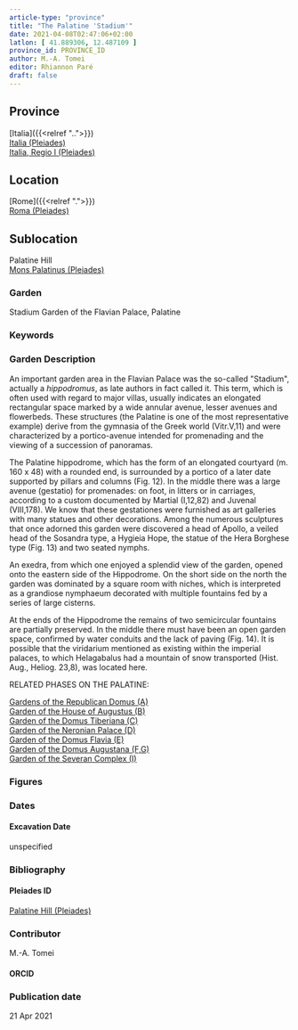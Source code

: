```yaml
---
article-type: "province"
title: "The Palatine 'Stadium'"
date: 2021-04-08T02:47:06+02:00
latlon: [ 41.889306, 12.487109 ]
province_id: PROVINCE_ID
author: M.-A. Tomei
editor: Rhiannon Paré
draft: false
---
```


## Province

[Italia]({{<relref "..">}})\
[Italia (Pleiades)](https://pleiades.stoa.org/places/1052)\
[Italia, Regio I (Pleiades)](https://pleiades.stoa.org/places/441075550)
<!-- -->
## Location

[Rome]({{<relref ".">}}) \
[Roma (Pleiades)](https://pleiades.stoa.org/places/423025)
<!-- -->
## Sublocation

Palatine Hill \
[Mons Palatinus (Pleiades)](https://pleiades.stoa.org/places/971691208)
<!-- -->
<!-- -->
<!-- -->
### Garden

Stadium Garden of the Flavian Palace, Palatine

### Keywords



### Garden Description

An important garden area in the Flavian Palace was the so-called "Stadium", actually a *hippodromus*, as late authors in fact called it. This term, which is often used with regard to major villas, usually indicates an elongated rectangular space marked by a wide annular avenue, lesser avenues and flowerbeds. These structures (the Palatine is one of the most representative example) derive from the gymnasia of the Greek world (Vitr.V,11) and were characterized by a portico-avenue intended for promenading and the viewing of a succession of panoramas.

The Palatine hippodrome, which has the form of an elongated courtyard  (m. 160 x 48) with a rounded end, is surrounded by a portico of a later date supported by pillars and columns (Fig. 12). In the middle there was a large avenue (gestatio) for promenades: on foot, in litters or in carriages, according to a custom documented by Martial (I,12,82) and Juvenal (VIII,178). We know that these gestationes were furnished as art galleries with many statues and other decorations. Among the numerous sculptures that once adorned this garden were discovered a head of Apollo, a veiled head of the Sosandra type, a Hygieia Hope, the statue of the Hera Borghese type (Fig. 13) and two seated nymphs.

An exedra, from which one enjoyed a splendid view of the garden, opened onto the eastern side of the Hippodrome. On the short side on the north the garden was dominated by a square room with niches, which is interpreted as a grandiose nymphaeum decorated with multiple fountains fed by a series of large cisterns.

At the ends of the Hippodrome the remains of two semicircular fountains are partially preserved. In the middle there must have been an open garden space, confirmed by water conduits and the lack of paving (Fig. 14). It is possible that the viridarium mentioned as existing within the imperial palaces, to which Helagabalus had a mountain of snow transported (Hist. Aug., Heliog. 23,8), was located here.
<!-- -->
RELATED PHASES ON THE PALATINE:
<!-- -->
[Gardens of the Republican Domus (A)]({{<relref"/palatine_domus.md">}})\
[Garden of the House of Augustus (B)]({{<relref"/house_of_augustus.md">}})\
[Garden of the Domus Tiberiana (C)]({{<relref"/Domus_tiberiana.md">}})\
[Garden of the Neronian Palace (D)]({{<relref"/palace_of_nero.md">}})\
[Garden of the Domus Flavia (E)]({{<relref"/Domus_flavia.md">}})\
[Garden of the Domus Augustana (F,G)]({{<relref"/domus_augustana.md">}})\
[Garden of the Severan Complex (I)]({{<relref"/severan_complex.md">}})
<!-- -->
<!-- -->
### Figures


### Dates

#### Excavation Date

unspecified

### Bibliography


#### Pleiades ID

[Palatine Hill (Pleiades)](https://pleiades.stoa.org/places/971691208)

### Contributor

M.-A. Tomei

#### ORCID



### Publication date


21 Apr 2021
